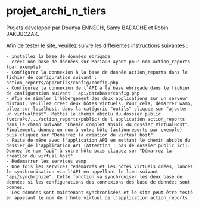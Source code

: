 # projet_archi_n_tiers
Projets développé par Dounya ENNECH, Samy BADACHE et Robin JAKUBCZAK.


Afin de tester le site, veuillez suivre les différentes instructions suivantes :

	- installez la base de données ebrigade
	- créez une base de données sur MariaDB ayant pour nom action_reports (par exemple)
	- Configurez la connexion à la base de donnée action_reports dans le fichier de configuration suivant : action_reports/app/utils/config/config.php
	- Configurez la connexion de l'API à la base ebrigade dans le fichier de configuration suivant : api/database/config.php
	- Afin de simuler l'hébergement des deux applications sur un serveur distant, veuillez créer deux hôtes virtuels. Pour cela, démarrer wamp, allez sur localhost, dans la catégorie "outils" cliquez sur "ajouter un virtualhost". Mettez le chemin absolu du dossier public (votrePc/.../action_reports/public) de l'application action_reports dans le champ suivant "Chemin complet absolu du dossier VirtualHost". Finalement, donnez un nom à votre hôte (actionreports par exemple) puis cliquez sur "Démarrez la création du virtual host".
	- Faite de même avec l'application API en mettant le chemin absolu du dossier de l'application API (attention : pas de dossier public ici). Donnez le nom "api" à votre hôte puis cliquez sur "Démarrez la création du virtual host".
	- Redémarrer les services wamp
	- Une fois les services redémarrés et les hôtes virtuels crées, lancez le synchronisation via l'API en appellant le lien suivant "api/synchronize". Cette fonction va synchroniser les deux base de données si les configurations des connexions des base de données sont bonnes.
	- Les données sont maintenant synchronisées et le site peut être testé en appelant le nom de l'hôte virtuel de l'application action_reports. 

